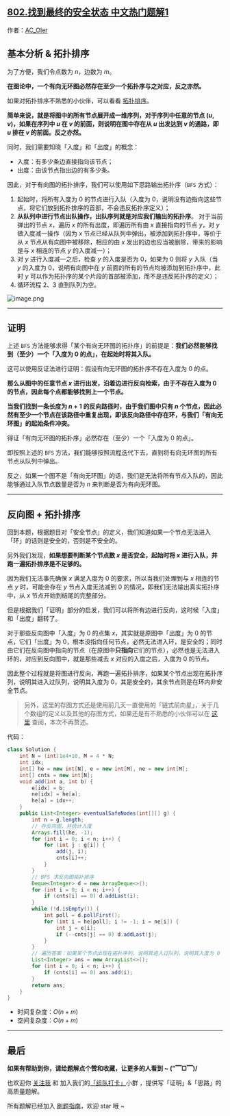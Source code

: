 ## [802.找到最终的安全状态 中文热门题解1](https://leetcode.cn/problems/find-eventual-safe-states/solutions/100000/gong-shui-san-xie-noxiang-xin-ke-xue-xi-isy6u)

作者：[AC_OIer](https://leetcode.cn/u/AC_OIer)
## 基本分析 & 拓扑排序

为了方便，我们令点数为 $n$，边数为 $m$。

**在图论中，一个有向无环图必然存在至少一个拓扑序与之对应，反之亦然。**

如果对拓扑排序不熟悉的小伙伴，可以看看 [拓扑排序](https%3A//mp.weixin.qq.com/s?__biz%3DMzU4NDE3MTEyMA%3D%3D%26mid%3D2247489706%26idx%3D1%26sn%3D771cd807f39d1ca545640c0ef7e5baec)。

**简单来说，就是将图中的所有节点展开成一维序列，对于序列中任意的节点 $(u, v)$，如果在序列中 $u$ 在 $v$ 的前面，则说明在图中存在从 $u$ 出发达到 $v$ 的通路，即 $u$ 排在 $v$ 的前面。反之亦然。**

同时，我们需要知晓「入度」和「出度」的概念：

* 入度：有多少条边直接指向该节点；
* 出度：由该节点指出边的有多少条。

因此，对于有向图的拓扑排序，我们可以使用如下思路输出拓扑序（`BFS` 方式）：

1. 起始时，将所有入度为 $0$ 的节点进行入队（入度为 $0$，说明没有边指向这些节点，将它们放到拓扑排序的首部，不会违反拓扑序定义）；
2. **从队列中进行节点出队操作，出队序列就是对应我们输出的拓扑序**。
    对于当前弹出的节点 $x$，遍历 $x$ 的所有出度，即遍历所有由 $x$ 直接指向的节点 $y$，对 $y$ 做入度减一操作（因为 $x$ 节点已经从队列中弹出，被添加到拓扑序中，等价于从 $x$ 节点从有向图中被移除，相应的由 $x$ 发出的边也应当被删除，带来的影响是与 $x$ 相连的节点 $y$ 的入度减一）；
3. 对 $y$ 进行入度减一之后，检查 $y$ 的入度是否为 $0$，如果为 $0$ 则将 $y$ 入队（当 $y$ 的入度为 $0$，说明有向图中在 $y$ 前面的所有的节点均被添加到拓扑序中，此时 $y$ 可以作为拓扑序的某个片段的首部被添加，而不是违反拓扑序的定义）；
3. 循环流程 $2$、$3$ 直到队列为空。

![image.png](https://pic.leetcode-cn.com/1628126750-aqNMCC-image.png)

---

## 证明

上述 `BFS` 方法能够求得「某个有向无环图的拓扑序」的前提是：**我们必然能够找到（至少）一个「入度为 $0$ 的点」，在起始时将其入队。**

这可以使用反证法进行证明：假设有向无环图的拓扑序不存在入度为 $0$ 的点。

**那么从图中的任意节点 $x$ 进行出发，沿着边进行反向检索，由于不存在入度为 $0$ 的节点，因此每个点都能够找到上一个节点。**

**当我们找到一条长度为 $n + 1$ 的反向路径时，由于我们图中只有 $n$ 个节点，因此必然有至少一个节点在该路径中重复出现，即该反向路径中存在环，与我们「有向无环图」的起始条件冲突。**

得证「有向无环图的拓扑序」必然存在（至少）一个「入度为 $0$ 的点」。

即按照上述的 `BFS` 方法，我们能够按照流程迭代下去，直到将有向无环图的所有节点从队列中弹出。

反之，如果一个图不是「有向无环图」的话，我们是无法将所有节点入队的，因此能够通过入队节点数量是否为 $n$ 来判断是否为有向无环图。

---

## 反向图 + 拓扑排序

回到本题，根据题目对「安全节点」的定义，我们知道如果一个节点无法进入「环」的话则是安全的，否则是不安全的。

另外我们发现，**如果想要判断某个节点数 $x$ 是否安全，起始时将 $x$ 进行入队，并跑一遍拓扑排序是不足够的。**

因为我们无法事先确保 $x$ 满足入度为 $0$ 的要求，所以当我们处理到与 $x$ 相连的节点 $y$ 时，可能会存在 $y$ 节点入度无法减到 $0$ 的情况，即我们无法输出真实拓扑序中，从 $x$ 节点开始到结尾的完整部分。

但是根据我们「证明」部分的启发，我们可以将所有边进行反向，这时候「入度」和「出度」翻转了。

对于那些反向图中「入度」为 $0$ 的点集 $x$，其实就是原图中「出度」为 $0$ 的节点，它们「出度」为 $0$，根本没指向任何节点，必然无法进入环，是安全的；同时由它们在反向图中指向的节点（在原图中**只指向**它们的节点），必然也是无法进入环的，对应到反向图中，就是那些减去 $x$ 对应的入度之后，入度为 $0$ 的节点。

因此整个过程就是将图进行反向，再跑一遍拓扑排序，如果某个节点出现在拓扑序列，说明其进入过队列，说明其入度为 $0$，其是安全的，其余节点则是在环内非安全节点。

> 另外，这里的存图方式还是使用前几天一直使用的「链式前向星」，关于几个数组的定义以及其他的存图方式，如果还是有不熟悉的小伙伴可以在 [这里](https://zhuanlan.zhihu.com/p/396576813) 查阅，本次不再赘述。

代码：
```Java []
class Solution {
    int N = (int)1e4+10, M = 4 * N;
    int idx;
    int[] he = new int[N], e = new int[M], ne = new int[M];
    int[] cnts = new int[N];
    void add(int a, int b) {
        e[idx] = b;
        ne[idx] = he[a];
        he[a] = idx++;
    }
    public List<Integer> eventualSafeNodes(int[][] g) {
        int n = g.length;
        // 存反向图，并统计入度
        Arrays.fill(he, -1);
        for (int i = 0; i < n; i++) {
            for (int j : g[i]) {
                add(j, i);
                cnts[i]++;
            }
        }
        // BFS 求反向图拓扑排序
        Deque<Integer> d = new ArrayDeque<>();
        for (int i = 0; i < n; i++) {
            if (cnts[i] == 0) d.addLast(i);
        }
        while (!d.isEmpty()) {
            int poll = d.pollFirst();
            for (int i = he[poll]; i != -1; i = ne[i]) {
                int j = e[i];
                if (--cnts[j] == 0) d.addLast(j);
            }
        }
        // 遍历答案：如果某个节点出现在拓扑序列，说明其进入过队列，说明其入度为 0
        List<Integer> ans = new ArrayList<>();
        for (int i = 0; i < n; i++) {
            if (cnts[i] == 0) ans.add(i);
        }
        return ans;
    }
}
```
* 时间复杂度：$O(n + m)$
* 空间复杂度：$O(n + m)$

---

## 最后

**如果有帮助到你，请给题解点个赞和收藏，让更多的人看到 ~ ("▔□▔)/**

也欢迎你 [关注我](https://oscimg.oschina.net/oscnet/up-19688dc1af05cf8bdea43b2a863038ab9e5.png) 和 加入我们的[「组队打卡」](https://leetcode-cn.com/u/ac_oier/)小群 ，提供写「证明」&「思路」的高质量题解。

所有题解已经加入 [刷题指南](https://github.com/SharingSource/LogicStack-LeetCode/wiki)，欢迎 star 哦 ~